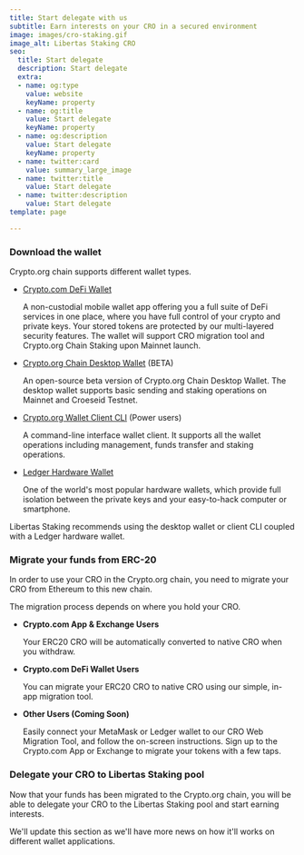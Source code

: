 ```yaml
---
title: Start delegate with us
subtitle: Earn interests on your CRO in a secured environment
image: images/cro-staking.gif
image_alt: Libertas Staking CRO
seo:
  title: Start delegate
  description: Start delegate
  extra:
  - name: og:type
    value: website
    keyName: property
  - name: og:title
    value: Start delegate
    keyName: property
  - name: og:description
    value: Start delegate
    keyName: property
  - name: twitter:card
    value: summary_large_image
  - name: twitter:title
    value: Start delegate
  - name: twitter:description
    value: Start delegate
template: page

---
```

### Download the wallet

Crypto.org chain supports different wallet types.

* [Crypto.com DeFi Wallet](https://crypto.com/defi-wallet "Crypto.com DeFi Wallet")

  A non-custodial mobile wallet app offering you a full suite of DeFi services in one place, where you have full control of your crypto and private keys. Your stored tokens are protected by our multi-layered security features. The wallet will support CRO migration tool and Crypto.org Chain Staking upon Mainnet launch.
* [Crypto.org Chain Desktop Wallet]() (BETA)

  An open-source beta version of Crypto.org Chain Desktop Wallet. The desktop wallet supports basic sending and staking operations on Mainnet and Croeseid Testnet.
* [Crypto.org Wallet Client CLI](https://crypto.org/docs/wallets/cli.html "Crypto.org Wallet Client CLI") (Power users)

  A command-line interface wallet client. It supports all the wallet operations including management, funds transfer and staking operations.
* [Ledger Hardware Wallet](https://crypto.org/docs/wallets/ledger_desktop_wallet.html#install-the-crypto-com-app-and-create-the-wallet "Ledger Hardware Wallet")

  One of the world's most popular hardware wallets, which provide full isolation between the private keys and your easy-to-hack computer or smartphone.

Libertas Staking recommends using the desktop wallet or client CLI coupled with a Ledger hardware wallet.

### Migrate your funds from ERC-20

In order to use your CRO in the Crypto.org chain, you need to migrate your CRO from Ethereum to this new chain.

The migration process depends on where you hold your CRO.

* **Crypto.com App & Exchange Users**

  Your ERC20 CRO will be automatically converted to native CRO when you withdraw.
* **Crypto.com DeFi Wallet Users**

  You can migrate your ERC20 CRO to native CRO using our simple, in-app migration tool.
* **Other Users (Coming Soon)**

  Easily connect your MetaMask or Ledger wallet to our CRO Web Migration Tool, and follow the on-screen instructions. Sign up to the Crypto.com App or Exchange to migrate your tokens with a few taps.

### Delegate your CRO to Libertas Staking pool

Now that your funds has been migrated to the Crypto.org chain, you will be able to delegate your CRO to the Libertas Staking pool and start earning interests.

We'll update this section as we'll have more news on how it'll works on different wallet applications. 